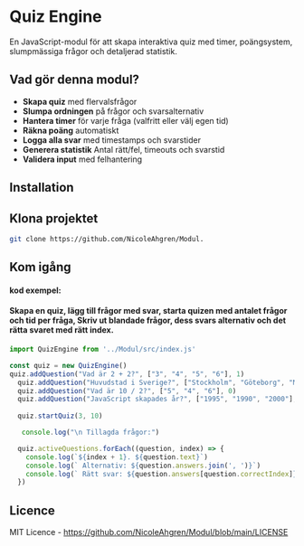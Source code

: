 # Quiz Engine

En JavaScript-modul för att skapa interaktiva quiz med timer, poängsystem, slumpmässiga frågor och detaljerad statistik.

## Vad gör denna modul?

- **Skapa quiz**  med flervalsfrågor
- **Slumpa ordningen** på frågor och svarsalternativ
- **Hantera timer** för varje fråga (valfritt eller välj egen tid)
- **Räkna poäng** automatiskt
- **Logga alla svar** med timestamps och svarstider
- **Generera statistik** Antal rätt/fel, timeouts och svarstid
- **Validera input** med felhantering

## Installation

## Klona projektet
```bash
git clone https://github.com/NicoleAhgren/Modul. 
```
## Kom igång 
#### kod exempel:
#### Skapa en quiz, lägg till frågor med svar, starta quizen med antalet frågor och tid per fråga, Skriv ut  blandade frågor, dess svars alternativ och det rätta svaret med rätt index.

```javascript
import QuizEngine from '../Modul/src/index.js'

const quiz = new QuizEngine()
quiz.addQuestion("Vad är 2 + 2?", ["3", "4", "5", "6"], 1)
  quiz.addQuestion("Huvudstad i Sverige?", ["Stockholm", "Göteborg", "Malmö"], 0)
  quiz.addQuestion("Vad är 10 / 2?", ["5", "4", "6"], 0)
  quiz.addQuestion("JavaScript skapades år?", ["1995", "1990", "2000"], 0)
  
  quiz.startQuiz(3, 10)

   console.log("\n Tillagda frågor:")

  quiz.activeQuestions.forEach((question, index) => {
    console.log(`${index + 1}. ${question.text}`)
    console.log(` Alternativ: ${question.answers.join(', ')}`)
    console.log(` Rätt svar: ${question.answers[question.correctIndex]} (index ${question.correctIndex})`)
  })
```

## Licence
MIT Licence - https://github.com/NicoleAhgren/Modul/blob/main/LICENSE


